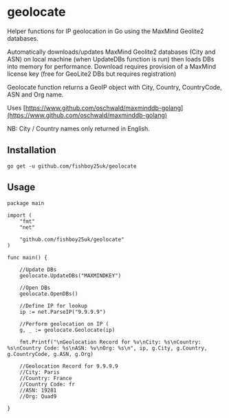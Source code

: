 # geolocate
Helper functions for IP geolocation in Go using the MaxMind Geolite2 databases.

Automatically downloads/updates MaxMind Geolite2 databases (City and ASN) on local machine (when UpdateDBs function is run) then loads DBs into memory for performance. Download requires provision of a MaxMind license key (free for GeoLite2 DBs but requires registration)

Geolocate function returns a GeoIP object with City, Country, CountryCode, ASN and Org name.

Uses [https://www.github.com/oschwald/maxminddb-golang](https://www.github.com/oschwald/maxminddb-golang)

NB: City / Country names only returned in English.

## Installation
```
go get -u github.com/fishboy25uk/geolocate
```
## Usage
```
package main

import (
	"fmt"
	"net"

	"github.com/fishboy25uk/geolocate"
)

func main() {

	//Update DBs
	geolocate.UpdateDBs("MAXMINDKEY")

	//Open DBs
	geolocate.OpenDBs()

	//Define IP for lookup
	ip := net.ParseIP("9.9.9.9")

	//Perform geolocation on IP (
	g, _ := geolocate.Geolocate(ip)

	fmt.Printf("\nGeolocation Record for %v\nCity: %s\nCountry: %s\nCountry Code: %s\nASN: %v\nOrg: %s\n", ip, g.City, g.Country, g.CountryCode, g.ASN, g.Org)
	
	//Geolocation Record for 9.9.9.9
	//City: Paris
	//Country: France
	//Country Code: fr
	//ASN: 19281
	//Org: Quad9

}

```
